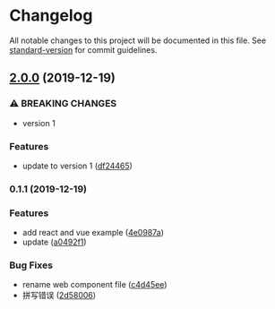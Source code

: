 # Changelog

All notable changes to this project will be documented in this file. See [standard-version](https://github.com/conventional-changelog/standard-version) for commit guidelines.

## [2.0.0](https://github.com/superwf/share-doc/compare/v0.1.1...v2.0.0) (2019-12-19)


### ⚠ BREAKING CHANGES

* version 1

### Features

* update to version 1 ([df24465](https://github.com/superwf/share-doc/commit/df24465c01384057492af7f02709f2f0c49a4e80))

### 0.1.1 (2019-12-19)


### Features

* add react and vue example ([4e0987a](https://github.com/superwf/share-doc/commit/4e0987ae1674e58a29aa0b8747d50a9ebe765246))
* update ([a0492f1](https://github.com/superwf/share-doc/commit/a0492f18976abc32da8ea25fa1465611b0cbb0c9))


### Bug Fixes

* rename web component file ([c4d45ee](https://github.com/superwf/share-doc/commit/c4d45ee11f3d71ca4253ee9802108eb703f0d054))
* 拼写错误 ([2d58006](https://github.com/superwf/share-doc/commit/2d580068ffc05d13db95604531f71bf763d3c503))
